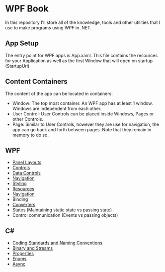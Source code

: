 # WPF Book
In this repository I'll store all of the knowledge, tools and other utilities that I use to make programs using WPF in .NET.

## App Setup
The entry point for WPF apps is App.xaml. This file contains the resources for your Application as well as the first Window that will open on startup (StartupUri)

## Content Containers
The content of the app can be located in containers:

- Window: The top most container. An WPF app has at least 1 window. Windows are independent from each other.
- User Control: User Controls can be placed inside Windows, Pages or other Controls.
- Page: Similar to User Controls, however they are use for navigation, the app can go back and forth between pages. Note that they remain in memory to do so.

## WPF

- [Panel Layouts](Book/WpfLayouts.md)
- [Controls](Book/WpfControls.md)
- [Data Controls](Book/WpfDataControls.md)
- [Navigation](Book/WpfNavigation.md)
- [Styling](Book/WpfStyling.md)
- [Resources](Book/WpfResources.md)
- [Navigation](Book/WpfNavigation.md)
- Binding
- [Converters](Book/WpfConverters.md)
- States (Maintaining static state vs passing state)
- Control communication (Events vs passing objects)

## C#

- [Coding Standards and Naming Conventions](Book/CsStandardsConventions.md)
- [Binary and Streams](Book/CsBinaryStreams.md)
- [Properties](Book/CsProperties.md)
- [Enums](Book/CsEnums.md)
- [Async](Book/CsAsync.md)